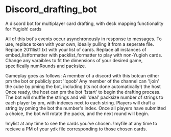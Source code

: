 # Discord_drafting_bot
A discord bot for multiplayer card drafting, with deck mapping functionality for Yugioh! cards

All of this bot's events occur asynchronously in response to messages. 
To use, replace token with your own, ideally pulling it from a seperate file.
Replace 2011list1.txt with your list of cards. 
Replace all instances of embed_listformatter with packlist_formatter to play with non-Yugioh cards.
Change any varaibles to fit the dimensions of your desired game, specifically numRounds and packsize.

Gameplay goes as follows:
A member of a discord with this botcan either pm the bot or publicly post '!qoob'
Any member of the channel can '!join' the cube by pming the bot, including (its not done automatically!) the host
Once ready, the host can pm the bot '!start' to begin the drafting process.
The bot will shuffle the strings and will 'deal' packsize number of strings to each player by pm, with indexes next to each string. Players will draft a string by pming the bot the number's index. Once all players have submitted a choice, the bot will rotate the packs, and the next round will begin.  

!mylist at any time to see the cards you've chosen. 
!myfile at any time to recieve a PM of your ydk file corresponding to those chosen cards.

